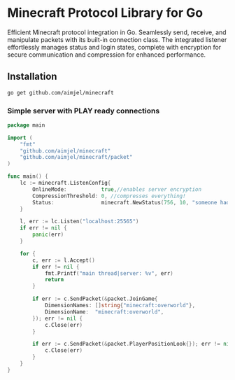 # Minecraft Protocol Library for Go

Efficient Minecraft protocol integration in Go. 
Seamlessly send, receive, and manipulate packets with its built-in connection class. 
The integrated listener effortlessly manages status and login states, complete with encryption for secure communication and compression for enhanced performance.

## Installation

```sh
go get github.com/aimjel/minecraft
```

### Simple server with PLAY ready connections
```go
package main

import (
	"fmt"
	"github.com/aimjel/minecraft"
	"github.com/aimjel/minecraft/packet"
)

func main() {
	lc := minecraft.ListenConfig{
		OnlineMode:           true,//enables server encryption
		CompressionThreshold: 0, //compresses everything!
		Status:               minecraft.NewStatus(756, 10, "someone had todo it"),
	}

	l, err := lc.Listen("localhost:25565")
	if err != nil {
		panic(err)
	}

	for {
		c, err := l.Accept()
		if err != nil {
			fmt.Printf("main thread|server: %v", err)
			return
		}

		if err := c.SendPacket(&packet.JoinGame{
			DimensionNames: []string{"minecraft:overworld"},
			DimensionName:  "minecraft:overworld",
		}); err != nil {
			c.Close(err)
		}

		if err := c.SendPacket(&packet.PlayerPositionLook{}); err != nil {
			c.Close(err)
		}
	}
}
```

